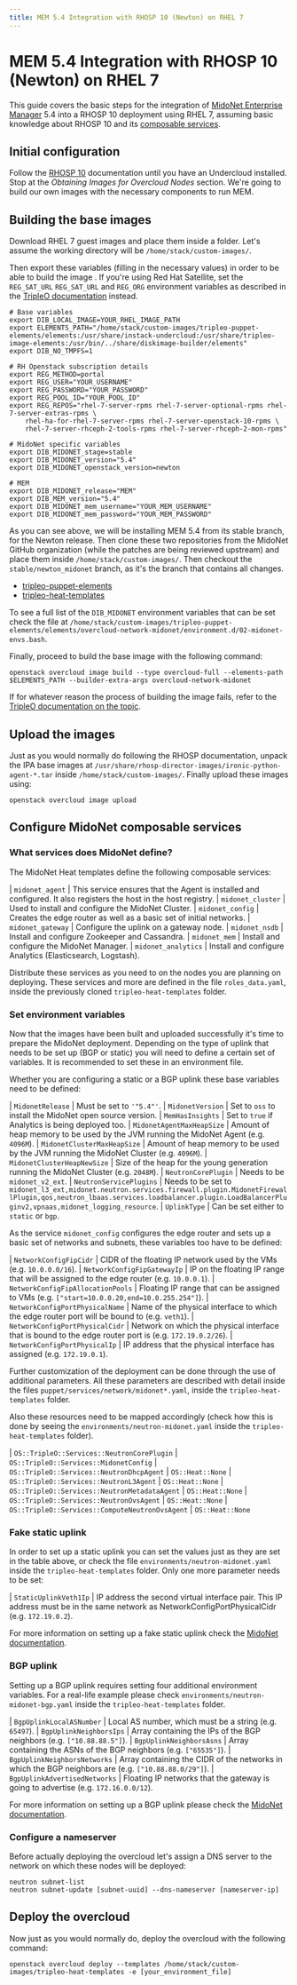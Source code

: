 ```yaml
---
title: MEM 5.4 Integration with RHOSP 10 (Newton) on RHEL 7
---
```


# MEM 5.4 Integration with RHOSP 10 (Newton) on RHEL 7


This guide covers the basic steps for the integration of
[MidoNet Enterprise Manager][mem] 5.4 into a RHOSP 10 deployment using
RHEL 7, assuming basic knowledge about RHOSP 10 and its
[composable services][composable-services-docs].


## Initial configuration

Follow the [RHOSP 10][rhosp-10-docs] documentation until you have an Undercloud
installed. Stop at the _Obtaining Images for Overcloud Nodes_ section. We're
going to build our own images with the necessary components to run MEM.

## Building the base images

Download RHEL 7 guest images and place them inside a folder. Let's assume the
working directory will be `/home/stack/custom-images/`.

Then export these variables (filling in the necessary values) in order to be
able to build the image . If you're using Red Hat Satellite, set the 
`REG_SAT_URL` `REG_SAT_URL` and `REG_ORG` environment variables as described
in the [TripleO documentation][tripleo-deployment] instead.

```
# Base variables
export DIB_LOCAL_IMAGE=YOUR_RHEL_IMAGE_PATH
export ELEMENTS_PATH="/home/stack/custom-images/tripleo-puppet-elements/elements:/usr/share/instack-undercloud:/usr/share/tripleo-image-elements:/usr/bin/../share/diskimage-builder/elements"
export DIB_NO_TMPFS=1

# RH Openstack subscription details
export REG_METHOD=portal
export REG_USER="YOUR_USERNAME"
export REG_PASSWORD="YOUR_PASSWORD"
export REG_POOL_ID="YOUR_POOL_ID"
export REG_REPOS="rhel-7-server-rpms rhel-7-server-optional-rpms rhel-7-server-extras-rpms \
    rhel-ha-for-rhel-7-server-rpms rhel-7-server-openstack-10-rpms \
    rhel-7-server-rhceph-2-tools-rpms rhel-7-server-rhceph-2-mon-rpms"

# MidoNet specific variables
export DIB_MIDONET_stage=stable
export DIB_MIDONET_version="5.4"
export DIB_MIDONET_openstack_version=newton

# MEM
export DIB_MIDONET_release="MEM"
export DIB_MEM_version="5.4"
export DIB_MIDONET_mem_username="YOUR_MEM_USERNAME"
export DIB_MIDONET_mem_password="YOUR_MEM_PASSWORD"
```

As you can see above, we will be installing MEM 5.4 from its stable branch,
for the Newton release. Then clone these two repositories from the MidoNet
GitHub organization (while the patches are being reviewed upstream) and place
them inside `/home/stack/custom-images/`. Then checkout the
`stable/newton_midonet` branch, as it's the branch that contains all changes.

* [tripleo-puppet-elements][midonet-tpe]
* [tripleo-heat-templates][midonet-tht]

To see a full list of the `DIB_MIDONET` environment variables that can be set
check the file at `/home/stack/custom-images/tripleo-puppet-elements/elements/overcloud-network-midonet/environment.d/02-midonet-envs.bash`.

Finally, proceed to build the base image with the following command:

```
openstack overcloud image build --type overcloud-full --elements-path $ELEMENTS_PATH --builder-extra-args overcloud-network-midonet
```

If for whatever reason the process of building the image fails, refer to the
[TripleO documentation on the topic][tripleo-images].

## Upload the images

Just as you would normally do following the RHOSP documentation, unpack the IPA
base images at `/usr/share/rhosp-director-images/ironic-python-agent-*.tar`
inside `/home/stack/custom-images/`. Finally upload these images using:

```
openstack overcloud image upload
```

## Configure MidoNet composable services

### What services does MidoNet define?

The MidoNet Heat templates define the following composable services:

| `midonet_agent`     | This service ensures that the Agent is installed and configured. It also registers the host in the host registry.
| `midonet_cluster`   | Used to install and configure the MidoNet Cluster.
| `midonet_config`    | Creates the edge router as well as a basic set of initial networks.
| `midonet_gateway`   | Configure the uplink on a gateway node.
| `midonet_nsdb`      | Install and configure Zookeeper and Cassandra.
| `midonet_mem`       | Install and configure the MidoNet Manager.
| `midonet_analytics` | Install and configure Analytics (Elasticsearch, Logstash).

Distribute these services as you need to on the nodes you are planning on
deploying. These services and more are defined in the file `roles_data.yaml`,
inside the previously cloned `tripleo-heat-templates` folder.

### Set environment variables

Now that the images have been built and uploaded successfully it's time to
prepare the MidoNet deployment. Depending on the type of uplink that needs to
be set up (BGP or static) you will need to define a certain set of variables.
It is recommended to set these in an environment file.

Whether you are configuring a static or a BGP uplink these base variables need
to be defined:

| `MidonetRelease`            | Must be set to `'"5.4"'`.
| `MidonetVersion`            | Set to `oss` to install the MidoNet open source version.
| `MemHasInsights`            | Set to `true` if Analytics is being deployed too.
| `MidonetAgentMaxHeapSize`   | Amount of heap memory to be used by the JVM running the MidoNet Agent (e.g. `4096M`).
| `MidonetClusterMaxHeapSize` | Amount of heap memory to be used by the JVM running the MidoNet Cluster (e.g. `4096M`).
| `MidonetClusterHeapNewSize` | Size of the heap for the young generation running the MidoNet Cluster (e.g. `2048M`).
| `NeutronCorePlugin`         | Needs to be `midonet_v2_ext`.
| `NeutronServicePlugins`     | Needs to be set to `midonet_l3_ext,midonet.neutron.services.firewall.plugin.MidonetFirewallPlugin,qos,neutron_lbaas.services.loadbalancer.plugin.LoadBalancerPluginv2,vpnaas,midonet_logging_resource`.
| `UplinkType`                | Can be set either to `static` or `bgp`.

As the service `midonet_config` configures the edge router and sets up a basic
set of networks and subnets, these variables too have to be defined:

| `NetworkConfigFipCidr`            | CIDR of the floating IP network used by the VMs (e.g. `10.0.0.0/16`).
| `NetworkConfigFipGatewayIp`       | IP on the floating IP range that will be assigned to the edge router (e.g. `10.0.0.1`).
| `NetworkConfigFipAllocationPools` | Floating IP range that can be assigned to VMs (e.g. `["start=10.0.0.20,end=10.0.255.254"]`).
| `NetworkConfigPortPhysicalName`   | Name of the physical interface to which the edge router port will be bound to (e.g. `veth1`).
| `NetworkConfigPortPhysicalCidr`   | Network on which the physical interface that is bound to the edge router port is (e.g. `172.19.0.2/26`).
| `NetworkConfigPortPhysicalIp`     | IP address that the physical interface has assigned (e.g. `172.19.0.1`).

Further customization of the deployment can be done through the use of
additional parameters. All these parameters are described with detail inside the
files `puppet/services/network/midonet*.yaml`, inside the `tripleo-heat-templates`
folder.

Also these resources need to be mapped accordingly (check how this is done by
seeing the `environments/neutron-midonet.yaml` inside the `tripleo-heat-templates`
folder).

| `OS::TripleO::Services::NeutronCorePlugin`      | `OS::TripleO::Services::MidonetConfig`
| `OS::TripleO::Services::NeutronDhcpAgent`       | `OS::Heat::None`
| `OS::TripleO::Services::NeutronL3Agent`         | `OS::Heat::None`
| `OS::TripleO::Services::NeutronMetadataAgent`   | `OS::Heat::None`
| `OS::TripleO::Services::NeutronOvsAgent`        | `OS::Heat::None`
| `OS::TripleO::Services::ComputeNeutronOvsAgent` | `OS::Heat::None`

### Fake static uplink

In order to set up a static uplink you can set the values just as they are set
in the table above, or check the file `environments/neutron-midonet.yaml` inside
the `tripleo-heat-templates` folder. Only one more parameter needs to be set:

| `StaticUplinkVeth1Ip` | IP address the second virtual interface pair. This IP address must be in the same network as NetworkConfigPortPhysicalCidr (e.g. `172.19.0.2`).

For more information on setting up a fake static uplink check the
[MidoNet documentation][midonet-static].

### BGP uplink

Setting up a BGP uplink requires setting four additional environment variables.
For a real-life example please check `environments/neutron-midonet-bgp.yaml`
inside the `tripleo-heat-templates` folder.

| `BgpUplinkLocalASNumber`      | Local AS number, which must be a string (e.g. `65497`).
| `BgpUplinkNeighborsIps`       | Array containing the IPs of the BGP neighbors (e.g. `["10.88.88.5"]`).
| `BgpUplinkNeighborsAsns`      | Array containing the ASNs of the BGP neighbors (e.g. `["65535"]`).
| `BgpUplinkNeighborsNetworks`  | Array containing the CIDR of the networks in which the BGP neighbors are (e.g. `["10.88.88.0/29"]`).
| `BgpUplinkAdvertisedNetworks` | Floating IP networks that the gateway is going to advertise (e.g. `172.16.0.0/12`).

For more information on setting up a BGP uplink please check the
[MidoNet documentation][midonet-bgp].


### Configure a nameserver

Before actually deploying the overcloud let's assign a DNS server to the network
on which these nodes will be deployed:

```
neutron subnet-list
neutron subnet-update [subnet-uuid] --dns-nameserver [nameserver-ip]
```

## Deploy the overcloud

Now just as you would normally do, deploy the overcloud with the following
command:

```
openstack overcloud deploy --templates /home/stack/custom-images/tripleo-heat-templates -e [your_environment_file]
```


[mem]: http://www.midokura.com/midonet-enterprise/
[composable-services-docs]: http://docs.openstack.org/developer/tripleo-docs/developer/tht_walkthrough/tht_walkthrough.html
[rhosp-10-docs]: https://access.redhat.com/documentation/en/red-hat-openstack-platform/10/paged/director-installation-and-usage/
[tripleo-images]: http://tripleo.org/troubleshooting/troubleshooting-image-build.html
[tripleo-deployment]: http://tripleo.org/basic_deployment/basic_deployment_cli.html#get-images
[midonet-tpe]: https://github.com/midonet/tripleo-puppet-elements
[midonet-tht]: https://github.com/midonet/tripleo-heat-templates
[midonet-static]: https://docs.midonet.org/docs/latest-en/operations-guide/content/static_setup.html
[midonet-bgp]: https://docs.midonet.org/docs/latest-en/operations-guide/content/bgp_setup.html
